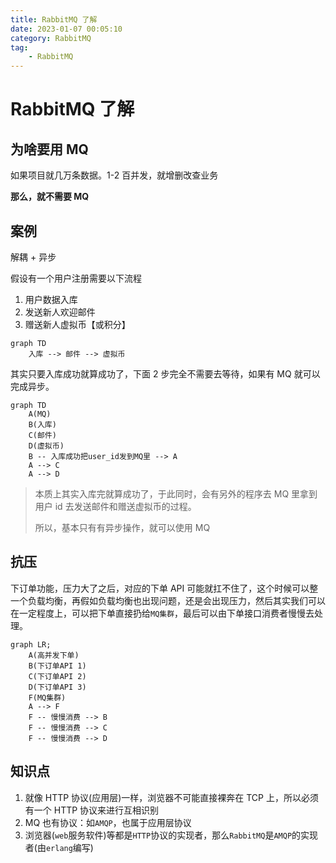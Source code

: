 ```yaml
---
title: RabbitMQ 了解
date: 2023-01-07 00:05:10
category: RabbitMQ
tag:
    - RabbitMQ
---
```


# RabbitMQ 了解

## 为啥要用 MQ

如果项目就几万条数据。1-2 百并发，就增删改查业务

**那么，就不需要 MQ**

## 案例

解耦 + 异步

假设有一个用户注册需要以下流程

1.  用户数据入库
2.  发送新人欢迎邮件
3.  赠送新人虚拟币【或积分】

```mermaid
graph TD
	入库 --> 邮件 --> 虚拟币
```

其实只要入库成功就算成功了，下面 2 步完全不需要去等待，如果有 MQ 就可以完成异步。

```mermaid
graph TD
	A(MQ)
	B(入库)
	C(邮件)
	D(虚拟币)
	B -- 入库成功把user_id发到MQ里 --> A
	A --> C
	A --> D
```

> 本质上其实入库完就算成功了，于此同时，会有另外的程序去 MQ 里拿到用户 id 去发送邮件和赠送虚拟币的过程。
>
> 所以，基本只有有异步操作，就可以使用 MQ

## 抗压

下订单功能，压力大了之后，对应的下单 API 可能就扛不住了，这个时候可以整一个负载均衡，再假如负载均衡也出现问题，还是会出现压力，然后其实我们可以在一定程度上，可以把下单直接扔给`MQ集群`，最后可以由下单接口消费者慢慢去处理。

```mermaid
graph LR;
	A(高并发下单)
	B(下订单API 1)
	C(下订单API 2)
	D(下订单API 3)
	F(MQ集群)
	A --> F
	F -- 慢慢消费 --> B
	F -- 慢慢消费 --> C
	F -- 慢慢消费 --> D
```

## 知识点

1.  就像 HTTP 协议(应用层)一样，浏览器不可能直接裸奔在 TCP 上，所以必须有一个 HTTP 协议来进行互相识别
2.  MQ 也有协议：如`AMQP`，也属于应用层协议
3.  浏览器(`web`服务软件)等都是`HTTP`协议的实现者，那么`RabbitMQ`是`AMQP`的实现者(由`erlang`编写)
